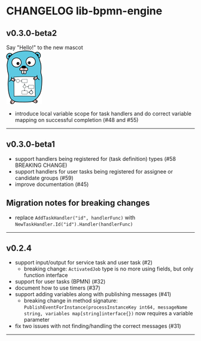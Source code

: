 
# CHANGELOG lib-bpmn-engine

## v0.3.0-beta2

Say "Hello!" to the new mascot \
![](./art/gopher-lib-bpmn-engine-96.png)

* introduce local variable scope for task handlers and do correct variable mapping on successful completion (#48 and #55)

----

## v0.3.0-beta1

* support handlers being registered for (task definition) types (#58 BREAKING CHANGE)
* support handlers for user tasks being registered for assignee or candidate groups (#59)
* improve documentation (#45)

## Migration notes for breaking changes

- replace ```AddTaskHandler("id", handlerFunc)``` with ```NewTaskHandler.Id("id").Handler(handlerFunc)```

----

## v0.2.4

* support input/output for service task and user task (#2)
   * breaking change: ```ActivatedJob``` type is no more using fields, but only function interface
* support for user tasks (BPMN) (#32)
* document how to use timers (#37)
* support adding variables along with publishing messages (#41)
   * breaking change in method signature: ```PublishEventForInstance(processInstanceKey int64, messageName string, variables map[string]interface{})``` now requires a variable parameter
* fix two issues with not finding/handling the correct messages (#31)

----
